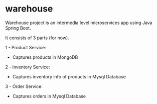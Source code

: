 # warehouse

Warehouse project is an intermedia level microservices app using Java Spring Boot.

It consists of 3 parts (for now).

1 - Product Service:
  - Captures products in MongoDB 

2 - inventory Service:
  - Captures inventory info of products in Mysql Database
  
3 - Order Service:
  - Captures orders in Mysql Database
  
  
  
